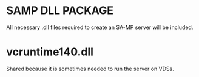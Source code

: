 # SAMP DLL PACKAGE

All necessary .dll files required to create an SA-MP server will be included.

# vcruntime140.dll
Shared because it is sometimes needed to run the server on VDSs.
